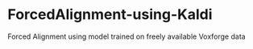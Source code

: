 # ForcedAlignment-using-Kaldi
Forced Alignment using model trained on freely available Voxforge data
